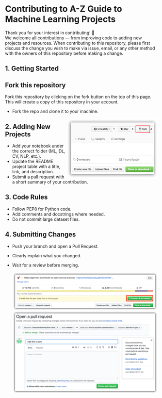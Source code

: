  # Contributing to A-Z Guide to Machine Learning Projects

Thank you for your interest in contributing! 🎉  
We welcome all contributions — from improving code to adding new projects and resources.
When contributing to this repository, please first discuss the change you wish to make via issue, email, or any other method with the owners of this repository before making a change.

## 1. Getting Started

## Fork this repository

Fork this repository by clicking on the fork button on the top of this page.
This will create a copy of this repository in your account.
- Fork the repo and clone it to your machine.

<img align="right" width="300" src="https://github.com/dr-mushtaq/Projects/blob/master/fork.png" alt="clone this repository" />


## 2. Adding New Projects
- Add your notebook under the correct folder (ML, DL, CV, NLP, etc.).
- Update the README project table with a title, link, and description.
- Submit a pull request with a short summary of your contribution.

## 3. Code Rules
- Follow PEP8 for Python code.
- Add comments and docstrings where needed.
- Do not commit large dataset files.

## 4. Submitting Changes
- Push your branch and open a Pull Request.
- Clearly explain what you changed.
- Wait for a review before merging.

  <img align="right" width="700" src="https://github.com/dr-mushtaq/Projects/blob/master/compare-and-pull.png" alt="clone this repository" />

  <img align="right" width="700" src="https://github.com/dr-mushtaq/Projects/blob/master/submit-pull-request.png" alt="clone this repository" />



